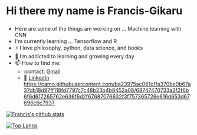 # Hi there my name is Francis-Gikaru
### 

- Here are some of the things am working on ... Machine learning with CNN 
- I'm currently learning ... Tensorflow and R
- :zap: I love philosophy, python, data science, and books
- 🌱 I’m addicted to learning and growing every day
- 📫 How to find me: 
  - :contact: [Gmail](franciskingk@gmail.com)
  - :office: [LinkedIn](https://www.linkedin.com/in/francis-gikaru-20b8b5bb/)
https://camo.githubusercontent.com/ba23975ac061c1fa370be0b67a37db18d97ff118fd7797c7c48b23b4b8452a08/68747470733a2f2f6b6f6d617265762e636f6d2f67687076632f3f757365726e616d653d67696c6c7937
  
[![Francis's github stats](https://github-readme-stats.vercel.app/api?username=franciskingk&count_private=true&show_icons=true&theme=radical&hide_rank=false)](https://github.com/anuraghazra/github-readme-stats)

[![Top Langs](https://github-readme-stats.vercel.app/api/top-langs/?username=franciskingk)](https://github.com/franciskingk/github-readme-stats)
